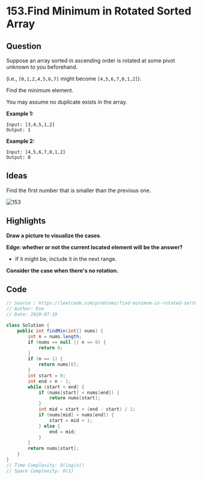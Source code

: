 # 153.Find Minimum in Rotated Sorted Array

## Question

Suppose an array sorted in ascending order is rotated at some pivot unknown to you beforehand.

(i.e.,  `[0,1,2,4,5,6,7]` might become  `[4,5,6,7,0,1,2]`).

Find the minimum element.

You may assume no duplicate exists in the array.

**Example 1:**

```
Input: [3,4,5,1,2] 
Output: 1
```

**Example 2:**

```
Input: [4,5,6,7,0,1,2]
Output: 0
```

## Ideas

Find the first number that is smaller than the previous one.

![153](C:\Users\shenm\Desktop\CS\Leetcode\153.png)

## Highlights

**Draw a picture to visualize the cases**.

**Edge: whether or not the current located element will be the answer?**

* If it might be, include it in the next range. 

**Consider the case when there's no rotation.**

## Code

```java
// Source : https://leetcode.com/problems/find-minimum-in-rotated-sorted-array/
// Author: Eve
// Date: 2020-07-19

class Solution {
    public int findMin(int[] nums) {
        int n = nums.length;
        if (nums == null || n == 0) {
            return 0;
        }
        if (n == 1) {
            return nums[0];
        }
        int start = 0;
        int end = n - 1;
        while (start < end) {
            if (nums[start] < nums[end]) {
                return nums[start];
            }
            int mid = start + (end - start) / 2;
            if (nums[mid] > nums[end]) {
                start = mid + 1;
            } else {
                end = mid;
            } 
        }
        return nums[start];
    }
}
// Time Complexity: O(log(n))
// Space Complexity: O(1)
```

